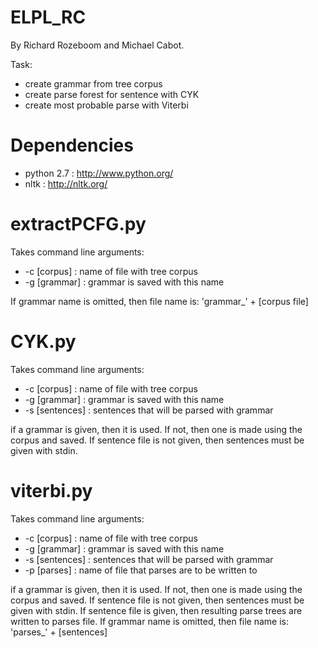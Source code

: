 ELPL_RC
=======
By Richard Rozeboom and Michael Cabot.

Task:
- create grammar from tree corpus
- create parse forest for sentence with CYK
- create most probable parse with Viterbi

Dependencies
=======

- python 2.7 : http://www.python.org/
- nltk : http://nltk.org/

extractPCFG.py
=======

Takes command line arguments:
- -c [corpus] : name of file with tree corpus
- -g [grammar] : grammar is saved with this name

If grammar name is omitted, then file name is: 
'grammar_' + [corpus file]

CYK.py
=======
Takes command line arguments:
- -c [corpus] : name of file with tree corpus       
- -g [grammar] : grammar is saved with this name
- -s [sentences] : sentences that will be parsed with grammar

if a grammar is given, then it is used. If not, then one
is made using the corpus and saved. If sentence file is not 
given, then sentences must be given with stdin.

viterbi.py
=======
Takes command line arguments:
- -c [corpus] : name of file with tree corpus       
- -g [grammar] : grammar is saved with this name
- -s [sentences] : sentences that will be parsed with grammar
- -p [parses] : name of file that parses are to be written to

if a grammar is given, then it is used. If not, then one
is made using the corpus and saved. If sentence file is not 
given, then sentences must be given with stdin. If sentence
file is given, then resulting parse trees are written to
parses file. If grammar name is omitted, then file name is:
'parses_' + [sentences]
